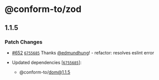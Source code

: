 # @conform-to/zod

## 1.1.5

### Patch Changes

- [#652](https://github.com/edmundhung/conform/pull/652) [`6755685`](https://github.com/edmundhung/conform/commit/6755685d73f43ca0f7a8c8afcd8296199da8e5f5) Thanks [@edmundhung](https://github.com/edmundhung)! - refactor: resolves eslint error

- Updated dependencies [[`6755685`](https://github.com/edmundhung/conform/commit/6755685d73f43ca0f7a8c8afcd8296199da8e5f5)]:
  - @conform-to/dom@1.1.5
